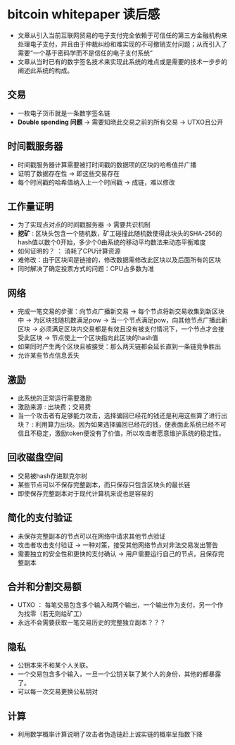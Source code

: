 # bitcoin whitepaper 读后感
- 文章从引入当前互联网贸易的电子支付完全依赖于可信任的第三方金融机构来处理电子支付，并且由于仲裁纠纷和难实现的不可撤销支付问题；从而引入了需要“一个基于密码学而不是信任的电子支付系统”
- 文章从当时已有的数字签名技术来实现此系统的难点或是需要的技术一步步的阐述此系统的构成。

## 交易
- 一枚电子货币就是一条数字签名链
- **Double spending 问题** -> 需要知晓此交易之前的所有交易 -> UTXO且公开

## 时间戳服务器
- 时间戳服务器计算需要被打时间戳的数据项的区块的哈希值并广播
- 证明了数据存在性 -> 即这些交易存在
- 每个时间戳的哈希值纳入上一个时间戳 -> 成链，难以修改

## 工作量证明
- 为了实现点对点的时间戳服务器 -> 需要共识机制
- **挖矿** : 区块头包含一个随机数，矿工碰撞此随机数使得此块头的SHA-256的hash值以数个0开始，多少个0由系统的移动平均数法来动态平衡难度
- 如何证明的？ ： 消耗了CPU计算资源
- 难修改：由于区块间是链接的，修改数据需修改此区块以及后面所有的区块
- 同时解决了确定投票方式的问题：CPU占多数为准

## 网络
- 完成一笔交易的步骤：向节点广播新交易 -> 每个节点将新交易收集到新区块中 -> 为区块找随机数满足pow -> 当一个节点满足pow，向其他节点广播此新区块 -> 必须满足区块内交易都是有效且没有被支付情况下，一个节点才会接受此区块 -> 节点使上一个区块指向此区块的hash值
- 如果同时产生两个区块且被接受：那么两天链都会延长直到一条链竞争胜出
- 允许某些节点信息丢失

##  激励
- 此系统的正常运行需要激励
- 激励来源 : 出块费；交易费
- 当一个攻击者有足够能力攻击，选择骗回已经花的钱还是利用这些算了进行出块？ : 利用算力出块。因为如果选择骗回已经花的钱，便表面此系统已经不可信且不稳定，激励token便没有了价值，所以攻击者愿意维护系统的稳定性。

## 回收磁盘空间
- 交易被hash存进默克尔树
- 某些节点可以不保存完整副本，而只保存只包含区块头的最长链
- 即使保存完整副本对于现代计算机来说也是容易的

## 简化的支付验证
- 未保存完整副本的节点可以在网络中请求其他节点验证
- 攻击者攻击支付验证 -> 一种对策，接受其他网络节点对非法交易发出警告
- 需要独立的安全性和更快的支付确认 -> 用户需要运行自己的节点，且保存完整副本

## 合并和分割交易额
- UTXO ： 每笔交易包含多个输入和两个输出，一个输出作为支付，另一个作为找零（若无则给矿工）
- 永远不会需要获取一笔交易历史的完整独立副本？？？

## 隐私
- 公钥本来不和某个人关联。
- 一个交易包含多个输入，一旦一个公钥关联了某个人的身份，其他的都暴露了。
- 可以每一次交易更换公私钥对

## 计算
- 利用数学概率计算说明了攻击者伪造链赶上诚实链的概率呈指数下降
